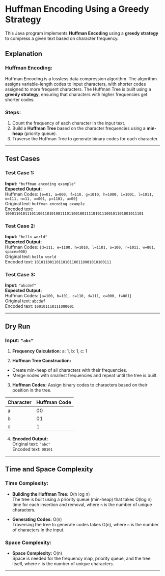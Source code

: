 # Huffman Encoding Using a Greedy Strategy

This Java program implements **Huffman Encoding** using a **greedy strategy** to compress a given text based on character frequency.

## Explanation

### Huffman Encoding:
Huffman Encoding is a lossless data compression algorithm. The algorithm assigns variable-length codes to input characters, with shorter codes assigned to more frequent characters. The Huffman Tree is built using a **greedy strategy**, ensuring that characters with higher frequencies get shorter codes.

### Steps:
1. Count the frequency of each character in the input text.
2. Build a **Huffman Tree** based on the character frequencies using a **min-heap** (priority queue).
3. Traverse the Huffman Tree to generate binary codes for each character.

---

## Test Cases

### Test Case 1:
**Input:** `"huffman encoding example"`  
**Expected Output:**  
Huffman Codes: `{e=01, a=000, f=110, g=1010, h=1000, i=1001, l=1011, m=111, n=11, o=001, p=1101, u=00}`  
Original text: `huffman encoding example`  
Encoded text: `100011010111011001101010011101100100111101011100101101001011101`

### Test Case 2:
**Input:** `"hello world"`  
**Expected Output:**  
Huffman Codes: `{d=111, e=1100, h=1010, l=1101, o=100, r=1011, w=001, space=000}`  
Original text: `hello world`  
Encoded text: `10101100110110101100110001010100111`

### Test Case 3:
**Input:** `"abcdef"`  
**Expected Output:**  
Huffman Codes: `{a=100, b=101, c=110, d=111, e=000, f=001}`  
Original text: `abcdef`  
Encoded text: `100101110111000001`

---

## Dry Run

### Input: `"abc"`

1. **Frequency Calculation:**
a: 1, b: 1, c: 1


2. **Huffman Tree Construction:**
- Create min-heap of all characters with their frequencies.
- Merge nodes with smallest frequencies and repeat until the tree is built.

3. **Huffman Codes:**
Assign binary codes to characters based on their position in the tree.

| Character | Huffman Code |
|-----------|--------------|
| a         | 00           |
| b         | 01           |
| c         | 1            |

4. **Encoded Output:**  
Original text: `"abc"`  
Encoded text: `00101`

---

## Time and Space Complexity

### Time Complexity:
- **Building the Huffman Tree:** O(n log n)  
The tree is built using a priority queue (min-heap) that takes O(log n) time for each insertion and removal, where `n` is the number of unique characters.

- **Generating Codes:** O(n)  
Traversing the tree to generate codes takes O(n), where `n` is the number of characters in the input.

### Space Complexity:
- **Space Complexity:** O(n)  
Space is needed for the frequency map, priority queue, and the tree itself, where `n` is the number of unique characters.

---

